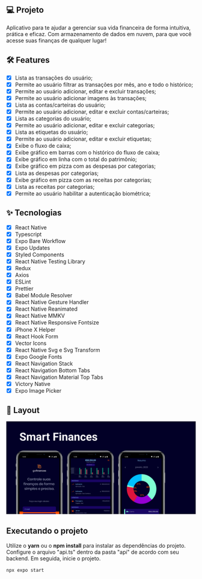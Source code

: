 ## 💻 Projeto

Aplicativo para te ajudar a gerenciar sua vida financeira de forma intuitiva, prática e eficaz. Com armazenamento de dados em nuvem, para que você acesse suas finanças de qualquer lugar!

## :hammer_and_wrench: Features

- [x] Lista as transações do usuário;
- [x] Permite ao usuário filtrar as transações por mês, ano e todo o histórico;
- [x] Permite ao usuário adicionar, editar e excluir transações;
- [x] Permite ao usuário adicionar imagens às transações;
- [x] Lista as contas/carteiras do usuário;
- [x] Permite ao usuário adicionar, editar e excluir contas/carteiras;
- [x] Lista as categorias do usuário;
- [x] Permite ao usuário adicionar, editar e excluir categorias;
- [x] Lista as etiquetas do usuário;
- [x] Permite ao usuário adicionar, editar e excluir etiquetas;
- [x] Exibe o fluxo de caixa;
- [x] Exibe gráfico em barras com o histórico do fluxo de caixa;
- [x] Exibe gráfico em linha com o total do patrimônio;
- [x] Exibe gráfico em pizza com as despesas por categorias;
- [x] Lista as despesas por categorias;
- [x] Exibe gráfico em pizza com as receitas por categorias;
- [x] Lista as receitas por categorias;
- [x] Permite ao usuário habilitar a autenticação biométrica;

## ✨ Tecnologias

- [x] React Native
- [x] Typescript
- [x] Expo Bare Workflow
- [x] Expo Updates
- [x] Styled Components
- [x] React Native Testing Library
- [x] Redux
- [x] Axios
- [x] ESLint
- [x] Prettier
- [x] Babel Module Resolver
- [x] React Native Gesture Handler
- [x] React Native Reanimated
- [x] React Native MMKV
- [x] React Native Responsive Fontsize
- [x] iPhone X Helper
- [x] React Hook Form
- [x] Vector Icons
- [x] React Native Svg e Svg Transform
- [x] Expo Google Fonts
- [x] React Navigation Stack
- [x] React Navigation Bottom Tabs
- [x] React Navigation Material Top Tabs
- [x] Victory Native
- [x] Expo Image Picker

## 🔖 Layout

![alt text](https://github.com/va-p/SmartFinances/blob/main/screenShots/Graph.png?raw=true)

## Executando o projeto

Utilize o **yarn** ou o **npm install** para instalar as dependências do projeto.
Configure o arquivo "api.ts" dentro da pasta "api" de acordo com seu backend.
Em seguida, inicie o projeto.

```cl
npx expo start
```
